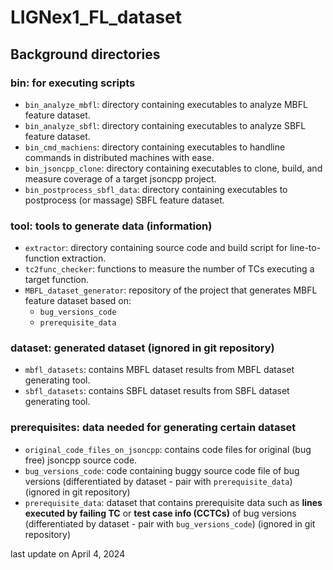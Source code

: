 # LIGNex1_FL_dataset

## Background directories
### bin: for executing scripts
* ``bin_analyze_mbfl``: directory containing executables to analyze MBFL feature dataset.
* ``bin_analyze_sbfl``: directory containing executables to analyze SBFL feature dataset.
* ``bin_cmd_machiens``: directory containing executables to handline commands in distributed machines with ease.
* ``bin_jsoncpp_clone``: directory containing executables to clone, build, and measure coverage of a target jsoncpp project.
* ``bin_postprocess_sbfl_data``: directory containing executables to postprocess (or massage) SBFL feature dataset.

### tool: tools to generate data (information)
* ``extractor``: directory containing source code and build script for line-to-function extraction.
* ``tc2func_checker``: functions to measure the number of TCs executing a target function.
* ``MBFL_dataset_generator``: repository of the project that generates MBFL feature dataset based on:
    * ``bug_versions_code``
    * ``prerequisite_data``

### dataset: generated dataset (ignored in git repository)
* ``mbfl_datasets``: contains MBFL dataset results from MBFL dataset generating tool.
* ``sbfl_datasets``: contains SBFL dataset results from SBFL dataset generating tool.

### prerequisites: data needed for generating certain dataset
* ``original_code_files_on_jsoncpp``: contains code files for original (bug free) jsoncpp source code.
* ``bug_versions_code``: code containing buggy source code file of bug versions (differentiated by dataset - pair with ``prerequisite_data``) (ignored in git repository)
* ``prerequisite_data``: dataset that contains prerequisite data such as **lines executed by failing TC** or **test case info (CCTCs)** of bug versions (differentiated by dataset - pair with ``bug_versions_code``) (ignored in git repository)


last update on April 4, 2024

